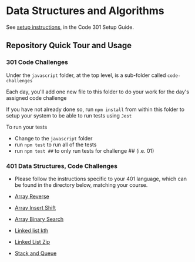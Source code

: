 # Data Structures and Algorithms

See [setup instructions](https://codefellows.github.io/setup-guide/code-301/3-code-challenges), in the Code 301 Setup Guide.

## Repository Quick Tour and Usage

### 301 Code Challenges

Under the `javascript` folder, at the top level, is a sub-folder called `code-challenges`

Each day, you'll add one new file to this folder to do your work for the day's assigned code challenge

If you have not already done so, run `npm install` from within this folder to setup your system to be able to run tests using `Jest`

To run your tests

- Change to the `javascript` folder
- run `npm test` to run all of the tests
- run `npm test ##` to only run tests for challenge ## (i.e. 01)

### 401 Data Structures, Code Challenges

- Please follow the instructions specific to your 401 language, which can be found in the directory below, matching your course.

- [Array Reverse](python/array-reverse/README.md)
- [Array Insert Shift](python/array-insert-shift/README.md)
- [Array Binary Search](python/array-binary-search/README.md)
- [Linked list kth](python/docs/linked_list_kth/README.md)
- [Linked List Zip](python/docs/linked_list_zip/README.md)
- [Stack and Queue](python/docs/stack_and_queue/README.md)